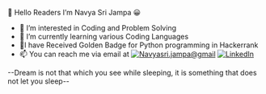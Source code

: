👋 Hello Readers
   I’m Navya Sri Jampa 😀
- 👀 I’m interested in Coding and Problem Solving 
- 🌱 I’m currently learning various Coding Languages
- 🥇I have Received Golden Badge for Python programming in Hackerrank
- 📫 You can reach me via email at [![Navyasri.jampa@gmail](https://img.shields.io/static/v1?label=navyasri.jampa@gmail.com.ch&message=%20&color=pink&logo=gmail&style=flat-square&logoColor=white)](mailto:navyasri.jampa@gmail.com)
[![LinkedIn](https://img.shields.io/static/v1?label=LinkedIn&message=%20&color=pink&logo=LinkedIn&style=flat-square&logoColor=white)](https://www.linkedin.com/in/navya-sri-244138176/)
<!---
------------
[Portfolio](https://navi29.github.io/PortFolio/)

![My github stats](https://github-readme-stats.vercel.app/api?username=navi29&show_icons=true&theme=radical)
-------------
--->
  
  --Dream is not that which you see while sleeping, it is something that does not let you sleep--
  

<!---
navi29/navi29 is a ✨ special ✨ repository because its `README.md` (this file) appears on your GitHub profile.
You can click the Preview link to take a look at your changes.
--->
